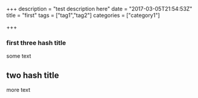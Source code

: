 +++
description = "test description here"
date = "2017-03-05T21:54:53Z"
title = "first"
tags = ["tag1","tag2"]
categories = ["category1"]

+++

### first three hash title

some text

## two hash title

more text
